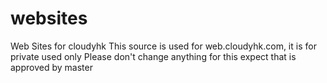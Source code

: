 # websites
Web Sites for cloudyhk
This source is used for web.cloudyhk.com, it is for private used only
Please don't change anything for this expect that is approved by master

